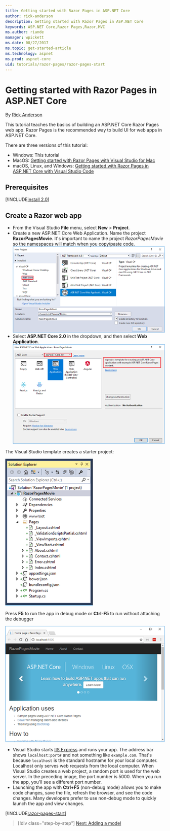 ```yaml
---
title: Getting started with Razor Pages in ASP.NET Core
author: rick-anderson
description: Getting started with Razor Pages in ASP.NET Core
keywords: ASP.NET Core,Razor Pages,Razor,MVC
ms.author: riande
manager: wpickett
ms.date: 08/27/2017
ms.topic: get-started-article
ms.technology: aspnet
ms.prod: aspnet-core
uid: tutorials/razor-pages/razor-pages-start
---
```

# Getting started with Razor Pages in ASP.NET Core

By [Rick Anderson](https://twitter.com/RickAndMSFT)

This tutorial teaches the basics of building an ASP.NET Core Razor Pages web app. Razor Pages is the recommended way to build UI for web apps in ASP.NET Core.

There are three versions of this tutorial:

* Windows: This tutorial
* MacOS: [Getting started with Razor Pages with Visual Studio for Mac](xref:tutorials/razor-pages-mac/razor-pages-start)
* macOS, Linux, and Windows: [Getting started with Razor Pages in ASP.NET Core with Visual Studio Code](xref:tutorials/razor-pages-vsc/razor-pages-start)

## Prerequisites

[!INCLUDE[install 2.0](../../includes/install2.0.md)]

## Create a Razor web app

* From the Visual Studio **File** menu, select **New** > **Project**.
* Create a new ASP.NET Core Web Application. Name the project **RazorPagesMovie**. It's important to name the project *RazorPagesMovie* so the namespaces will match when you copy/paste code.
  ![new ASP.NET Core Web Application](../../mvc/razor-pages/index/_static/np.png)
* Select **ASP.NET Core 2.0** in the dropdown, and then select **Web Application**.
  ![Web Application (Razor Pages)](../../mvc/razor-pages/index/_static/np2.png)

The Visual Studio template creates a starter project:

![Solution Explorer](razor-pages-start/_static/se.png)

Press **F5** to run the app in debug mode or **Ctrl-F5** to run without attaching the debugger

![Home or Index page](razor-pages-start/_static/home.png)

* Visual Studio starts [IIS Express](https://docs.microsoft.com/iis/extensions/introduction-to-iis-express/iis-express-overview) and runs your app. The address bar shows `localhost:port#` and not something like `example.com`. That's because `localhost` is the standard hostname for your local computer. Localhost only serves web requests from the local computer. When Visual Studio creates a web project, a random port is used for the web server. In the preceding image, the port number is 5000. When you run the app, you'll see a different port number.
* Launching the app with **Ctrl+F5** (non-debug mode) allows you to make code changes, save the file, refresh the browser, and see the code changes. Many developers prefer to use non-debug mode to quickly launch the app and view changes.

[!INCLUDE[razor-pages-start](../../includes/RP/razor-pages-start.md)]

>[!div class="step-by-step"]
[Next: Adding a model](xref:tutorials/razor-pages/model)
